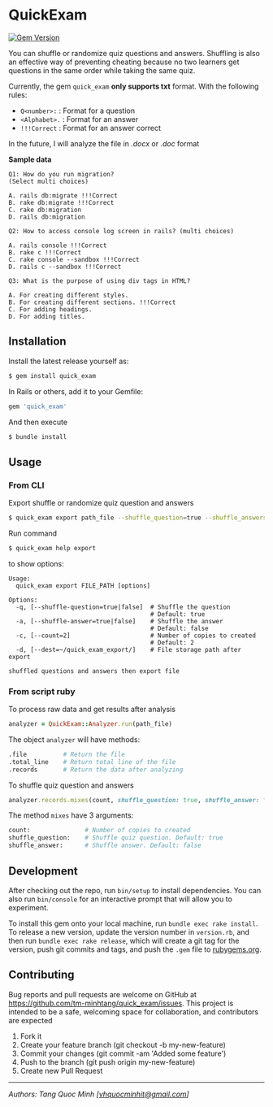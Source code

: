 # QuickExam

[![Gem Version](https://badge.fury.io/rb/quick_exam.svg)](https://badge.fury.io/rb/quick_exam)

You can shuffle or randomize quiz questions and answers. Shuffling is also an effective way of preventing cheating because no two learners get questions in the same order while taking the same quiz.

Currently, the gem `quick_exam` **only supports txt** format. With the following rules:

- `Q<number>:` : Format for a question
- `<Alphabet>.` : Format for an answer
- `!!!Correct` : Format for an answer correct

In the future, I will analyze the file in _.docx_ or _.doc_ format

**Sample data**
>
    Q1: How do you run migration?
    (Select multi choices)

    A. rails db:migrate !!!Correct
    B. rake db:migrate !!!Correct
    C. rake db:migration
    D. rails db:migration

    Q2: How to access console log screen in rails? (multi choices)

    A. rails console !!!Correct
    B. rake c !!!Correct
    C. rake console --sandbox !!!Correct
    D. rails c --sandbox !!!Correct

    Q3: What is the purpose of using div tags in HTML?

    A. For creating different styles.
    B. For creating different sections. !!!Correct
    C. For adding headings.
    D. For adding titles.


## Installation

Install the latest release yourself as:

```bash
$ gem install quick_exam
```

In Rails or others, add it to your Gemfile:

```ruby
gem 'quick_exam'
```

And then execute

```bash
$ bundle install
```

## Usage

### From CLI

Export shuffle or randomize quiz question and answers

```bash
$ quick_exam export path_file --shuffle_question=true --shuffle_answers=true --count=4 --dest="./folder"
```

Run command

```bash
$ quick_exam help export
```
to show options:

```
Usage:
  quick_exam export FILE_PATH [options]

Options:
  -q, [--shuffle-question=true|false]  # Shuffle the question
                                       # Default: true
  -a, [--shuffle-answer=true|false]    # Shuffle the answer
                                       # Default: false
  -c, [--count=2]                      # Number of copies to created
                                       # Default: 2
  -d, [--dest=~/quick_exam_export/]    # File storage path after export

shuffled questions and answers then export file
```

### From script ruby

To process raw data and get results after analysis

```ruby
analyzer = QuickExam::Analyzer.run(path_file)
```

The object `analyzer` will have methods:

```bash
.file          # Return the file
.total_line    # Return total line of the file
.records       # Return the data after analyzing
```

To shuffle quiz question and answers

```ruby
analyzer.records.mixes(count, shuffle_question: true, shuffle_answer: false)
```

The method `mixes` have 3 arguments:

```bash
count:               # Number of copies to created
shuffle_question:    # Shuffle quiz question. Default: true
shuffle_answer:      # Shuffle answer. Default: false
```

## Development

After checking out the repo, run `bin/setup` to install dependencies. You can also run `bin/console` for an interactive prompt that will allow you to experiment.

To install this gem onto your local machine, run `bundle exec rake install`. To release a new version, update the version number in `version.rb`, and then run `bundle exec rake release`, which will create a git tag for the version, push git commits and tags, and push the `.gem` file to [rubygems.org](https://rubygems.org).

## Contributing

Bug reports and pull requests are welcome on GitHub at https://github.com/tm-minhtang/quick_exam/issues. This project is intended to be a safe, welcoming space for collaboration, and contributors are expected

1. Fork it
2. Create your feature branch (git checkout -b my-new-feature)
3. Commit your changes (git commit -am 'Added some feature')
4. Push to the branch (git push origin my-new-feature)
5. Create new Pull Request

---
_Authors: Tang Quoc Minh [vhquocminhit@gmail.com]_
